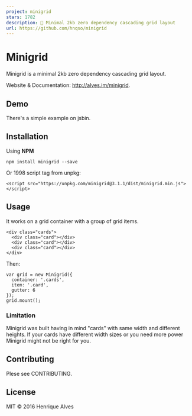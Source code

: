 ```yaml
---
project: minigrid
stars: 1782
description: 📏 Minimal 2kb zero dependency cascading grid layout
url: https://github.com/hnqso/minigrid
---
```


Minigrid
========

Minigrid is a minimal 2kb zero dependency cascading grid layout.

Website & Documentation: http://alves.im/minigrid.

Demo
----

There's a simple example on jsbin.

Installation
------------

Using **NPM**

```
npm install minigrid --save
```

Or 1998 script tag from unpkg:

```
<script src="https://unpkg.com/minigrid@3.1.1/dist/minigrid.min.js"></script>
```

Usage
-----

It works on a grid container with a group of grid items.

```
<div class="cards">
  <div class="card"></div>
  <div class="card"></div>
  <div class="card"></div>
</div>
```

Then:

```
var grid = new Minigrid({
  container: '.cards',
  item: '.card',
  gutter: 6
});
grid.mount();
```

### Limitation

Minigrid was built having in mind "cards" with same width and different heights. If your cards have different width sizes or you need more power Minigrid might not be right for you.

Contributing
------------

Plese see CONTRIBUTING.

License
-------

MIT © 2016 Henrique Alves
